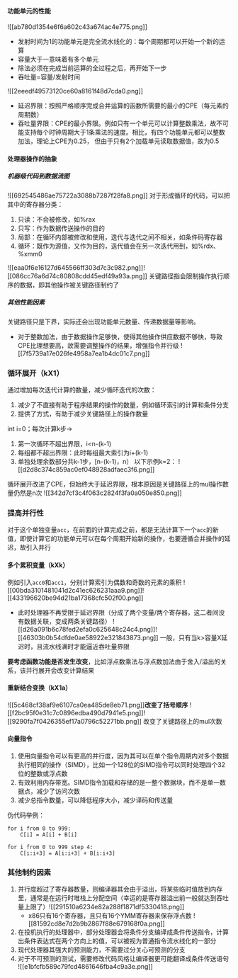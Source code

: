 #### 功能单元的性能
![[ab780d1354e6f6a602c43a674ac4e775.png]]
- 发射时间为1的功能单元是完全流水线化的：每个周期都可以开始一个新的运算
- 容量大于一意味着有多个单元
- 除法必须在完成当前运算的全过程之后，再开始下一步
- 吞吐量=容量/发射时间

![[2eeedf49573120ce60a8161f48d7cda0.png]]
- 延迟界限：按照严格顺序完成合并运算的函数所需要的最小的CPE（每元素的周期数）
- 吞吐量界限：CPE的最小界限。例如只有一个单元可以计算整数乘法，故不可能支持每个时钟周期大于1条乘法的速度。相比，有四个功能单元都可以整数加法，理论上CPE为0.25， 但由于只有2个加载单元读取数据值，故为0.5


#### 处理器操作的抽象
##### 机器级代码到数据流图
![[692545486ae75722a3088b7287f28fa8.png]]
对于形成循环的代码，可以把其中的寄存器分类：
1. 只读：不会被修改，如%rax
2. 只写：作为数据传送操作的目的
3. 局部：在循环内部被修改和使用，迭代与迭代之间不相关，如条件码寄存器
4. 循环：既作为源值，又作为目的，迭代值会在另一次迭代用到，如%rdx、%xmm0

![[eaa0f6e16127d645566ff303d7c3c982.png]]![[086cc76a6d74c80808cdd45edf49a93a.png]]
关键路径指会限制操作执行顺序的数据，即其他操作被关键路径制约了

##### 其他性能因素
关键路径只是下界，实际还会出现功能单元数量、传递数据量等影响。
- 对于整数加法，由于数据操作足够快，使得其他操作供应数据不够快，导致CPE比理想要高，故需要调整操作的结果，增强指令并行级
![[7f5739a17e026fe4958a7ea1b4dc01c7.png]]

### 循环展开（kX1）
通过增加每次迭代计算的数量，减少循环迭代的次数：
1. 减少了不直接有助于程序结果的操作的数量，例如循环索引的计算和条件分支
2. 提供了方式，有助于减少关键路径上的操作数量

int i=0；每次计算k步->
1. 第一次循环不超出界限，i<n-(k-1)
2. 每组都不超出界限：此时每组最大索引为i+(k-1)
3. 单独处理余数部分共k-1步，[n-(k-1)，n）
以下示例k=2：
![[d2d8c374c859ac0ef048928adfaec3f6.png]]

循环展开改进了CPE，但始终大于延迟界限，根本原因是关键路径上的mul操作数量仍然是n次
![[342d7cf3c4f063c2824f3fa0a050e850.png]]


### 提高并行性
对于这个单独变量`acc`，在前面的计算完成之前，都是无法计算下一个`acc`的新值，即使计算它的功能单元可以在每个周期开始新的操作，也要遵循合并操作的延迟，故引入并行

#### 多个累积变量（kXk）
例如引入`acc0`和`acc1`，分别计算索引为偶数和奇数的元素的乘积
![[00bda3101481041d2c41ec626231aaa9.png]]![[433196620be94d21ba17368cfc502f00.png]]

- 此时处理器不再受限于延迟界限（分成了两个变量/两个寄存器，这二者间没有数据关联，变成两条关键路径）
![[d26a091b6c78fed2efa0c625648c24c4.png]]![[46303b0b54dfde0ae58922e321843873.png]]
一般，只有当k>容量X延迟时，且流水线满时才能逼近吞吐量界限

**要考虑函数功能是否发生改变**，比如浮点数乘法与浮点数加法由于舍入/溢出的关系，该并行展开会改变计算结果

#### 重新结合变换（kX1a）
![[5c468cf38af9e6107ca0ea485de8eb71.png]]**改变了括号顺序**
![[f2bc95f0e31c7c0896edba490d7941e5.png]]![[9290fa7f0426355ef17a0796c52271bb.png]]
改变了关键路径上的mul次数

#### 向量指令
1. 使用向量指令可以有更高的并行度，因为其可以在单个指令周期内对多个数据执行相同的操作（SIMD），比如一个128位的SIMD指令可以同时处理四个32位的整数或浮点数
2. 有效利用内存带宽。SIMD指令加载和存储的是一整个数据块，而不是单一数据点，减少了访问次数
3. 减少总指令数量，可以降低程序大小，减少译码和传送量

伪代码举例：
```
for i from 0 to 999:
    C[i] = A[i] + B[i]

for i from 0 to 999 step 4:
    C[i:i+3] = A[i:i+3] + B[i:i+3]

```


### 其他制约因素
1. 并行度超过了寄存器数量，则编译器其会由于溢出，将某些临时值放到内存里，通常是在运行时堆栈上分配空间（幸运的是寄存器溢出前一般就达到吞吐量上限了）![[291510a6234e82a288f1871df5330418.png]]
	- x86只有16个寄存器，且只有16个YMM寄存器来保存浮点数
	![[81592cd8e7d2b9b2867f88e679168f0a.png]]
2. 在投机执行的处理器中，部分处理器会将条件分支编译成条件传送指令，计算出条件表达式在两个方向上的值，可以被视为普通指令流水线化的一部分
3. 现代处理器其强大的预测能力，不需要过分关心可预测的分支
4. 对于不可预测的测试，需要修改代码风格让编译器更可能翻译成条件传送语句
	![[e1bfcfb589c79fcd4861646fba4c9a3e.png]]


